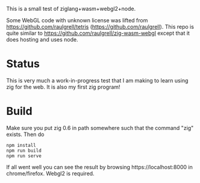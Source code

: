 This is a small test of ziglang+wasm+webgl2+node.

Some WebGL code with unknown license was lifted from https://github.com/raulgrell/tetris (https://github.com/raulgrell).
This repo is quite similar to https://github.com/raulgrell/zig-wasm-webgl except that it does hosting and uses node.

# Status

This is very much a work-in-progress test that I am making to learn using zig for the web.
It is also my first zig program!

# Build

Make sure you put zig 0.6 in path somewhere such that the command "zig" exists. Then do

```
npm install
npm run build
npm run serve
```

If all went well you can see the result by browsing https://localhost:8000 in chrome/firefox.
Webgl2 is required.
